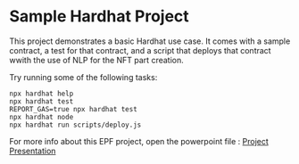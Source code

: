 # Sample Hardhat Project

This project demonstrates a basic Hardhat use case. It comes with a sample contract, a test for that contract, and a script that deploys that contract wwith the use of NLP for the NFT part creation.

Try running some of the following tasks:

```shell
npx hardhat help
npx hardhat test
REPORT_GAS=true npx hardhat test
npx hardhat node
npx hardhat run scripts/deploy.js
```

For more info about this EPF project, open the powerpoint file : [Project Presentation](Project_Presentation.pptx)
